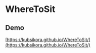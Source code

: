 # WhereToSit

## Demo

[https://kubsikora.github.io/WhereToSit/](https://kubsikora.github.io/WhereToSit/)
